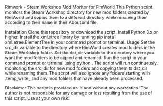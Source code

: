 Rimwork - Steam Workshop Mod Monitor for RimWorld
This Python script monitors the Steam Workshop directory for new mod folders created by RimWorld and copies them to a different directory while renaming them according to their name in their About.xml file.

Installation
Clone this repository or download the script.
Install Python 3.x or higher.
Install the xml.etree library by running pip install xml.etree.ElementTree in your command prompt or terminal.
Usage
Set the src_dir variable to the directory where RimWorld creates mod folders in the Steam Workshop folder.
Set the dst_dir variable to the directory where you want the mod folders to be copied and renamed.
Run the script in your command prompt or terminal using python <path-to-script>.
The script will run continuously, monitoring the src_dir for new mod folders and copying them to dst_dir while renaming them. The script will also ignore any folders starting with .temp_write_ and any mod folders that have already been processed.

Disclaimer
This script is provided as-is and without any warranties. The author is not responsible for any damage or loss resulting from the use of this script. Use at your own risk.

